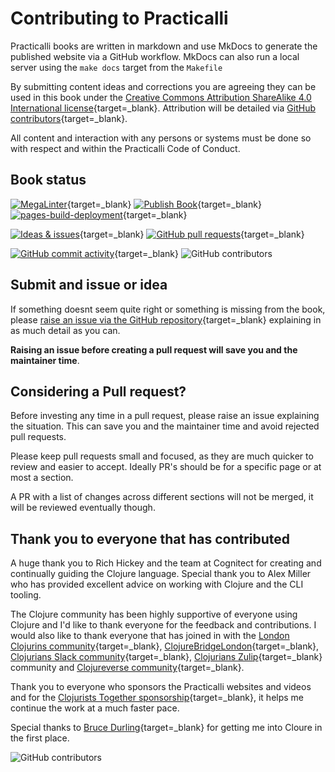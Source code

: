 # Contributing to Practicalli

Practicalli books are written in markdown and use MkDocs to generate the published website via a GitHub workflow.  MkDocs can also run a local server using the `make docs` target from the `Makefile`

By submitting content ideas and corrections you are agreeing they can be used in this book under the [Creative Commons Attribution ShareAlike 4.0 International license](https://creativecommons.org/licenses/by-sa/4.0/){target=_blank}.  Attribution will be detailed via [GitHub contributors](https://github.com/practicalli/clojure-web-services/graphs/contributors){target=_blank}.

All content and interaction with any persons or systems must be done so with respect and within the Practicalli Code of Conduct.

## Book status

[![MegaLinter](https://github.com/practicalli/clojure-web-services/actions/workflows/megalinter.yml/badge.svg)](https://github.com/practicalli/clojure-web-services/actions/workflows/megalinter.yaml){target=_blank}
[![Publish Book](https://github.com/practicalli/clojure-web-services/actions/workflows/publish-book.yaml/badge.svg)](https://github.com/practicalli/clojure-web-services/actions/workflows/publish-book.yaml){target=_blank}
[![pages-build-deployment](https://github.com/practicalli/clojure-web-services/actions/workflows/pages/pages-build-deployment/badge.svg)](https://github.com/practicalli/clojure-web-services/actions/workflows/pages/pages-build-deployment){target=_blank}

[![Ideas & issues](https://img.shields.io/github/issues/practicalli/clojure-web-services?label=content%20ideas&logo=github)](https://img.shields.io/github/issues/practicalli/clojure-web-services?label=content%20ideas&logo=github){target=_blank}
[![GitHub pull requests](https://img.shields.io/github/issues-pr-raw/practicalli/clojure-web-services?label=pull%20requests&logo=github)](https://img.shields.io/github/issues-pr-raw/practicalli/clojure-web-services?label=pull%20requests&logo=github){target=_blank}

[![GitHub commit activity](https://img.shields.io/github/commit-activity/y/practicalli/clojure-web-services?label=commits&logo=github)](https://img.shields.io/github/commit-activity/y/practicalli/clojure-web-services?label=commits&logo=github){target=_blank}
![GitHub contributors](https://img.shields.io/github/contributors/practicalli/clojure?style=for-the-badge&label=github%20contributors)

## Submit and issue or idea

If something doesnt seem quite right or something is missing from the book, please [raise an issue via the GitHub repository](https://github.com/practicalli/clojure/issues){target=_blank} explaining in as much detail as you can.

**Raising an issue before creating a pull request will save you and the maintainer time**.

## Considering a Pull request?

Before investing any time in a pull request, please raise an issue explaining the situation.  This can save you and the maintainer time and avoid rejected pull requests.

Please keep pull requests small and focused, as they are much quicker to review and easier to accept.  Ideally PR's should be for a specific page or at most a section.

A PR with a list of changes across different sections will not be merged, it will be reviewed eventually though.

## Thank you to everyone that has contributed

A huge thank you to Rich Hickey and the team at Cognitect for creating and continually guiding the Clojure language.  Special thank you to Alex Miller who has provided excellent advice on working with Clojure and the CLI tooling.

The Clojure community has been highly supportive of everyone using Clojure and I'd like to thank everyone for the feedback and contributions.  I would also like to thank everyone that has joined in with the [London Clojurins community](https://www.meetup.com/London-Clojurians/){target=_blank}, [ClojureBridgeLondon](https://clojurebridgelondon.github.io/){target=_blank}, [Clojurians Slack community](http://clojurians.net/){target=_blank}, [Clojurians Zulip](https://clojurians.zulipchat.com/){target=_blank} community and [Clojureverse community](https://clojureverse.org/){target=_blank}.

Thank you to everyone who sponsors the Practicalli websites and videos and for the [Clojurists Together sponsorship](https://www.clojuriststogether.org/){target=_blank}, it helps me continue the work at a much faster pace.

Special thanks to [Bruce Durling](https://twitter.com/otfrom){target=_blank} for getting me into Cloure in the first place.

![GitHub contributors](https://img.shields.io/github/contributors/practicalli/clojure?style=for-the-badge&label=github%20contributors)
